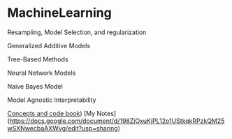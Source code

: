 # MachineLearning
Resampling, Model Selection, and regularization

Generalized Additive Models

Tree-Based Methods

Neural Network Models

Naive Bayes Model

Model Agnostic Interpretability

[Concepts and code book](https://www.ariclabarr.com/machine-learning/))
[My Notes] (https://docs.google.com/document/d/198ZjOxuKjPL12o1UStkqkRPzkQM25wSXNwecbaAXWvg/edit?usp=sharing)
